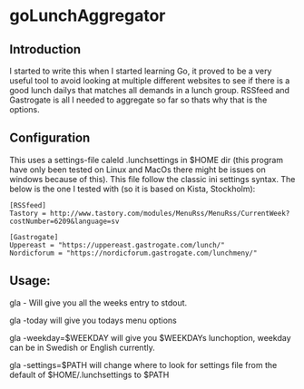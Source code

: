 # goLunchAggregator

## Introduction
I started to write this when I started learning Go, it proved to be a very useful tool to avoid
looking at multiple different websites to see if there is a good lunch dailys that matches
all demands in a lunch group. RSSfeed and Gastrogate is all I needed to aggregate
so far so thats why that is the options.

## Configuration
 This uses a settings-file caleld .lunchsettings in $HOME dir (this program have only been
   tested on Linux and MacOs there might be issues on windows because of this).
This file follow the classic ini settings syntax. The below is the one I tested with
(so it is based on Kista, Stockholm):

```
[RSSfeed]
Tastory = http://www.tastory.com/modules/MenuRss/MenuRss/CurrentWeek?costNumber=6209&language=sv

[Gastrogate]
Uppereast = "https://uppereast.gastrogate.com/lunch/"
Nordicforum = "https://nordicforum.gastrogate.com/lunchmeny/"
```

## Usage:
gla - Will give you all the weeks entry to stdout.

gla -today will give you todays menu options

gla -weekday=$WEEKDAY will give you $WEEKDAYs lunchoption, weekday can be in Swedish or English currently.

gla -settings=$PATH will change where to look for settings file from the default of $HOME/.lunchsettings to $PATH
